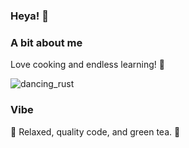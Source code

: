 ### Heya! 👋

### A bit about me
Love cooking and endless learning! 🚀

![dancing_rust](./dancing-rust.gif)

### Vibe
🐼 Relaxed, quality code, and green tea. 🍵
